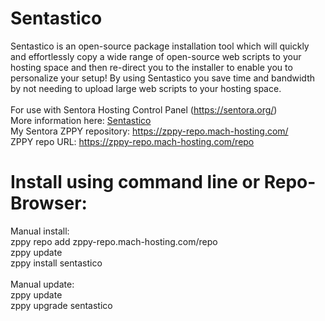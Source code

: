 Sentastico
==========

Sentastico is an open-source package installation tool which will quickly and effortlessly copy a wide range of open-source web scripts to your hosting space and then re-direct you to the installer to enable you to personalize your setup! By using Sentastico you save time and bandwidth by not needing to upload large web scripts to your hosting space.<br>
<br>
For use with Sentora Hosting Control Panel (https://sentora.org/)<br>
More information here: [Sentastico](https://forums.sentora.org/showthread.php?tid=12961)<br>
My Sentora ZPPY repository: https://zppy-repo.mach-hosting.com/<br>
ZPPY repo URL: https://zppy-repo.mach-hosting.com/repo<br>
# Install using command line or Repo-Browser:<br>
Manual install:<br>
zppy repo add zppy-repo.mach-hosting.com/repo<br>
zppy update<br>
zppy install sentastico<br>
<br>
Manual update:<br>
zppy update<br>
zppy upgrade sentastico<br>
